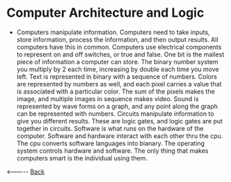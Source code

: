 # Computer Architecture and Logic
- Computers manipulate information. Computers need to take inputs, store information, process the information, and then output results. All computers have this in common. Computers use electrical components to represent on and off switches, or true and false. One bit is the mallest piece of information a computer can store. The binary number system you multiply by 2 each time, increasing by double each time you move left. Text is represented in binary with a sequence of numbers. Colors are represented by numbers as well, and each pixel carries a value that is associated with a particular color. The sum of the pixels makes the image, and multiple images in sequence makes video. Sound is represented by wave forms on a graph, and any point along the graph can be represented with numbers. Circuits manipulate information to give you different results. These are logic gates, and logic gates are put together in circuits. Software is what runs on the hardware of the computer. Software and hardware interact with each other thru the cpu. The cpu converts software languages into bianary. The operating system controls hardware and software.  The only thing that makes computers smart is the individual using them.

<----- [Back](/reading-notes/README.md)